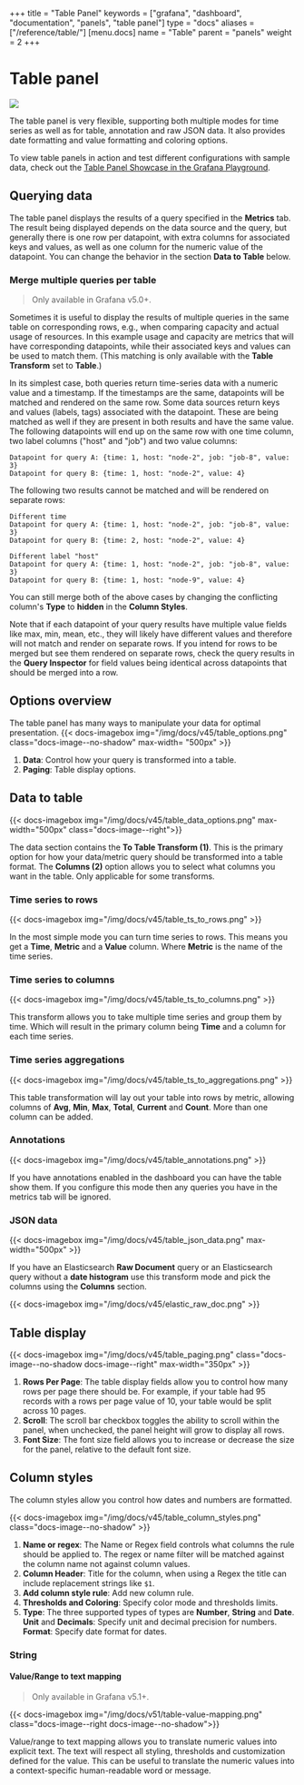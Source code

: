 +++
title = "Table Panel"
keywords = ["grafana", "dashboard", "documentation", "panels", "table panel"]
type = "docs"
aliases = ["/reference/table/"]
[menu.docs]
name = "Table"
parent = "panels"
weight = 2
+++


# Table panel

<img class="screenshot" src="/assets/img/features/table-panel.png">

The table panel is very flexible, supporting both multiple modes for time series as well as for
table, annotation and raw JSON data. It also provides date formatting and value formatting and coloring options.

To view table panels in action and test different configurations with sample data, check out the [Table Panel Showcase in the Grafana Playground](http://play.grafana.org/dashboard/db/table-panel-showcase).

## Querying data

The table panel displays the results of a query specified in the **Metrics** tab.
The result being displayed depends on the data source and the query, but generally there is one row per datapoint, with extra columns for associated keys and values, as well as one column for the numeric value of the datapoint.
You can change the behavior in the section **Data to Table** below.

### Merge multiple queries per table

> Only available in Grafana v5.0+.

Sometimes it is useful to display the results of multiple queries in the same table on corresponding rows, e.g., when comparing capacity and actual usage of resources.
In this example usage and capacity are metrics that will have corresponding datapoints, while their associated keys and values can be used to match them.
(This matching is only available with the **Table Transform** set to **Table**.)

In its simplest case, both queries return time-series data with a numeric value and a timestamp.
If the timestamps are the same, datapoints will be matched and rendered on the same row.
Some data sources return keys and values (labels, tags) associated with the datapoint.
These are being matched as well if they are present in both results and have the same value.
The following datapoints will end up on the same row with one time column, two label columns ("host" and "job") and two value columns:

```
Datapoint for query A: {time: 1, host: "node-2", job: "job-8", value: 3}
Datapoint for query B: {time: 1, host: "node-2", value: 4}
```

The following two results cannot be matched and will be rendered on separate rows:

```
Different time
Datapoint for query A: {time: 1, host: "node-2", job: "job-8", value: 3}
Datapoint for query B: {time: 2, host: "node-2", value: 4}

Different label "host"
Datapoint for query A: {time: 1, host: "node-2", job: "job-8", value: 3}
Datapoint for query B: {time: 1, host: "node-9", value: 4}
```

You can still merge both of the above cases by changing the conflicting column's **Type** to **hidden** in the **Column Styles**.

Note that if each datapoint of your query results have multiple value fields like max, min, mean, etc., they will likely have different values and therefore will not match and render on separate rows.
If you intend for rows to be merged but see them rendered on separate rows, check the query results in the **Query Inspector** for field values being identical across datapoints that should be merged into a row.

## Options overview

The table panel has many ways to manipulate your data for optimal presentation.
{{< docs-imagebox img="/img/docs/v45/table_options.png" class="docs-image--no-shadow" max-width= "500px" >}}


1. **Data**: Control how your query is transformed into a table.
2. **Paging**: Table display options.


## Data to table

{{< docs-imagebox img="/img/docs/v45/table_data_options.png" max-width="500px" class="docs-image--right">}}

The data section contains the **To Table Transform (1)**. This is the primary option for how your data/metric
query should be transformed into a table format.  The **Columns (2)** option allows you to select what columns
you want in the table. Only applicable for some transforms.

<div class="clearfix"></div>

### Time series to rows

{{< docs-imagebox img="/img/docs/v45/table_ts_to_rows.png"  >}}

In the most simple mode you can turn time series to rows. This means you get a **Time**, **Metric** and a **Value** column. Where **Metric** is the name of the time series.

### Time series to columns

{{< docs-imagebox img="/img/docs/v45/table_ts_to_columns.png" >}}


This transform allows you to take multiple time series and group them by time. Which will result in the primary column being **Time** and a column for each time series.

### Time series aggregations

{{< docs-imagebox img="/img/docs/v45/table_ts_to_aggregations.png" >}}

This table transformation will lay out your table into rows by metric, allowing columns of **Avg**, **Min**, **Max**, **Total**, **Current** and **Count**. More than one column can be added.

### Annotations

{{< docs-imagebox img="/img/docs/v45/table_annotations.png" >}}


If you have annotations enabled in the dashboard you can have the table show them. If you configure this
mode then any queries you have in the metrics tab will be ignored.

### JSON data

{{< docs-imagebox img="/img/docs/v45/table_json_data.png" max-width="500px" >}}

If you have an Elasticsearch **Raw Document** query or an Elasticsearch query without a **date histogram** use this
transform mode and pick the columns using the **Columns** section.


{{< docs-imagebox img="/img/docs/v45/elastic_raw_doc.png" >}}

## Table display

{{< docs-imagebox img="/img/docs/v45/table_paging.png" class="docs-image--no-shadow docs-image--right" max-width="350px" >}}

1. **Rows Per Page**: The table display fields allow you to control how many rows per page there should be. For example, if your table had 95 records with a rows per page value of 10, your table would be split across 10 pages.
2. **Scroll**: The scroll bar checkbox toggles the ability to scroll within the panel, when unchecked, the panel height will grow to display all rows.
3. **Font Size**: The font size field allows you to increase or decrease the size for the panel, relative to the default font size.


## Column styles

The column styles allow you control how dates and numbers are formatted.

{{< docs-imagebox img="/img/docs/v45/table_column_styles.png" class="docs-image--no-shadow" >}}

1. **Name or regex**: The Name or Regex field controls what columns the rule should be applied to. The regex or name filter will be matched against the column name not against column values.
2. **Column Header**: Title for the column, when using a Regex the title can include replacement strings like `$1`.
3. **Add column style rule**: Add new column rule.
4. **Thresholds and Coloring**: Specify color mode and thresholds limits.
5. **Type**: The three supported types of types are **Number**, **String** and **Date**. **Unit** and **Decimals**: Specify unit and decimal precision for numbers. **Format**: Specify date format for dates.


### String
#### Value/Range to text mapping

> Only available in Grafana v5.1+.

{{< docs-imagebox img="/img/docs/v51/table-value-mapping.png" class="docs-image--right docs-image--no-shadow">}}

Value/range to text mapping allows you to translate numeric values into explicit text. The text will respect all styling, thresholds and customization defined for the value. This can be useful to translate the numeric values into a context-specific human-readable word or message.

<div class="clearfix"></div>
